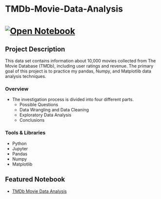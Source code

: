 # TMDb-Movie-Data-Analysis
# [![Open Notebook](https://img.shields.io/badge/Jupyter-Open_Notebook-blue?logo=Jupyter)](https://dpghazi.github.io/projects/tmdb-movie-analysis.html)

## Project Description
This data set contains information about 10,000 movies collected from The Movie Database (TMDb), including user ratings and revenue. The primary goal of this project is to practice my pandas, Numpy, and Matplotlib data analysis techniques.

### Overview
- The investigation process is divided into four different parts.
  - Possible Questions
  - Data Wrangling and Data Cleaning
  - Exploratory Data Analysis
  - Conclusions

### Tools & Libraries
* Python
* Jupyter
* Pandas
* Numpy
* Matplotlib

## Featured Notebook
* [TMDb Movie Data Analysis](https://dpghazi.github.io/projects/tmdb-movie-analysis.html)
  
